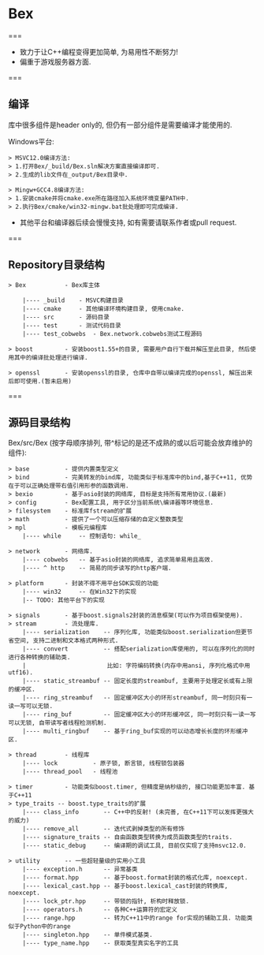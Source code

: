 # Bex
===

* 致力于让C++编程变得更加简单, 为易用性不断努力!
* 偏重于游戏服务器方面.

===

## 编译

库中很多组件是header only的, 但仍有一部分组件是需要编译才能使用的.

Windows平台:

    > MSVC12.0编译方法:
    > 1.打开Bex/_build/Bex.sln解决方案直接编译即可.
    > 2.生成的lib文件在_output/Bex目录中.

    > Mingw+GCC4.8编译方法:
    > 1.安装cmake并将cmake.exe所在路径加入系统环境变量PATH中.
    > 2.执行Bex/cmake/win32-mingw.bat批处理即可完成编译.
  
* 其他平台和编译器后续会慢慢支持, 如有需要请联系作者或pull request.

===

## Repository目录结构

    > Bex           - Bex库主体
    
        |---- _build    - MSVC构建目录
        |---- cmake     - 其他编译环境构建目录, 使用cmake.
        |---- src       - 源码目录
        |---- test      - 测试代码目录
        |---- test_cobwebs  - Bex.network.cobwebs测试工程源码
        
    > boost         - 安装boost1.55+的目录, 需要用户自行下载并解压至此目录, 然后使用其中的编译批处理进行编译.
    
    > openssl       - 安装openssl的目录, 仓库中自带以编译完成的openssl, 解压出来后即可使用.(暂未启用)

===

## 源码目录结构

Bex/src/Bex (按字母顺序排列, 带^标记的是还不成熟的或以后可能会放弃维护的组件):

    > base          - 提供内置类型定义
    > bind          - 完美转发的bind库, 功能类似于标准库中的bind,基于C++11, 优势在于可以正确处理带右值引用形参的函数调用.
    > bexio         - 基于asio封装的网络库, 目标是支持所有常用协议.(最新)
    > config        - Bex配置工具, 用于区分当前系统\编译器等环境信息.
    > filesystem    - 标准库fstream的扩展
    > math          - 提供了一个可以压缩存储的自定义整数类型
    > mpl           - 模板元编程库
        |---- while     -- 控制语句: while_
    
    > network       - 网络库.
        |---- cobwebs   -- 基于asio封装的网络库, 追求简单易用且高效.
        |---- ^ http    -- 简易的同步读写的http客户端.
        
    > platform      - 封装不得不用平台SDK实现的功能
        |---- win32     -- 在Win32下的实现
        |-- TODO: 其他平台下的实现
        
    > signals       - 基于boost.signals2封装的消息框架(可以作为项目框架使用).
    > stream        - 流处理库.
        |---- serialization    -- 序列化库, 功能类似boost.serialization但更节省空间, 支持二进制和文本格式两种形式.
        |---- convert          -- 搭配serialization库使用的, 可以在序列化的同时进行各种转换的辅助类. 
        |                       比如: 字符编码转换(内存中用ansi, 序列化格式中用utf16).
        |---- static_streambuf -- 固定长度的streambuf, 主要用于处理定长或有上限的缓冲区.
        |---- ring_streambuf   -- 固定缓冲区大小的环形streambuf, 同一时刻只有一读一写可以无锁.
        |---- ring_buf         -- 固定缓冲区大小的环形缓冲区, 同一时刻只有一读一写可以无锁, 自带读写者线程检测机制.
        |---- multi_ringbuf    -- 基于ring_buf实现的可以动态增长长度的环形缓冲区.

    > thread        - 线程库
        |---- lock          - 原子锁, 断言锁, 线程锁包装器
        |---- thread_pool   - 线程池
      
    > timer         - 功能类似boost.timer, 但精度是纳秒级的, 接口功能更加丰富. 基于C++11
    > type_traits -- boost.type_traits的扩展
        |---- class_info       -- C++中的反射! (未完善, 在C++11下可以发挥更强大的威力)
        |---- remove_all       -- 迭代式剥掉类型的所有修饰
        |---- signature_traits -- 自由函数类型转换为成员函数类型的traits.
        |---- static_debug     -- 编译期的调试工具, 目前仅实现了支持msvc12.0.

    > utility       -- 一些超轻量级的实用小工具
        |---- exception.h      -- 异常基类
        |---- format.hpp       -- 基于boost.format封装的格式化库, noexcept.
        |---- lexical_cast.hpp -- 基于boost.lexical_cast封装的转换库, noexcept.
        |---- lock_ptr.hpp     -- 带锁的指针, 析构时释放锁.
        |---- operators.h      -- 各种C++运算符的宏定义
        |---- range.hpp        -- 转为C++11中的range for实现的辅助工具. 功能类似于Python中的range
        |---- singleton.hpp    -- 单件模式基类.
        |---- type_name.hpp    -- 获取类型真实名字的工具











      
      

